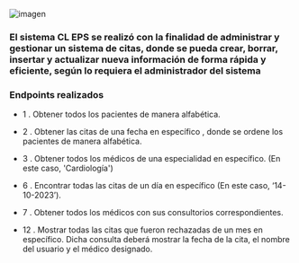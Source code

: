 ![imagen](https://file.notion.so/f/f/8d0fd571-8a0f-45e2-8fc5-1a83818f8fc5/8b5d6e5a-6830-4bb5-8316-2893e26e89e0/giphy_(1).gif?id=a721350d-c63d-4dc1-a87e-c0b0c371d684&table=block&spaceId=8d0fd571-8a0f-45e2-8fc5-1a83818f8fc5&expirationTimestamp=1694786400000&signature=ZhKEqI9m5GyKzmv9bLW0KQ6kopdk57Rq5Ay9RznN0hI)

### El sistema CL EPS se realizó con la finalidad de administrar y gestionar un sistema de citas, donde se pueda crear, borrar, insertar y actualizar nueva información de forma rápida y eficiente, según lo requiera el administrador del sistema


### Endpoints realizados

- 1 . Obtener todos los pacientes de manera alfabética.

- 2 . Obtener las citas de una fecha en específico , donde se ordene los pacientes de manera alfabética.

- 3 . Obtener todos los médicos de una especialidad en específico. (En este caso, 'Cardiología')

- 6 . Encontrar todas las citas de un día en específico (En este caso, ‘14-10-2023’).

- 7 . Obtener todos los médicos con sus consultorios correspondientes.

- 12 . Mostrar todas las citas que fueron rechazadas de un mes en específico. Dicha consulta deberá mostrar la fecha de la cita, el nombre del usuario y el médico designado.

